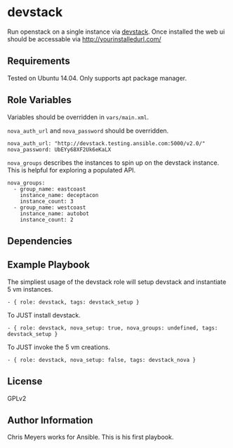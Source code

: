 devstack
=========

Run openstack on a single instance via [devstack](http://docs.openstack.org/developer/devstack/). Once installed the web ui should be accessable via http://yourinstalledurl.com/

Requirements
------------

Tested on Ubuntu 14.04. Only supports apt package manager.

Role Variables
--------------
Variables should be overridden in `vars/main.xml`.

`nova_auth_url` and `nova_password` should be overridden.
```
nova_auth_url: "http://devstack.testing.ansible.com:5000/v2.0/"
nova_password: UbEYy68XF2Uk6eKaLX
```
`nova_groups` describes the instances to spin up on the devstack instance. This is helpful for exploring a populated API.
```
nova_groups:
  - group_name: eastcoast
    instance_name: deceptacon
    instance_count: 3
  - group_name: westcoast
    instance_name: autobot
    instance_count: 2
```

Dependencies
------------



Example Playbook
----------------

The simpliest usage of the devstack role will setup devstack and instantiate 5 vm instances.
```
- { role: devstack, tags: devstack_setup }
```

To JUST install devstack.
```
- { role: devstack, nova_setup: true, nova_groups: undefined, tags: devstack_setup }
```

To JUST invoke the 5 vm creations.
```
- { role: devstack, nova_setup: false, tags: devstack_nova }
```

License
-------

GPLv2

Author Information
------------------

Chris Meyers works for Ansible. This is his first playbook.
